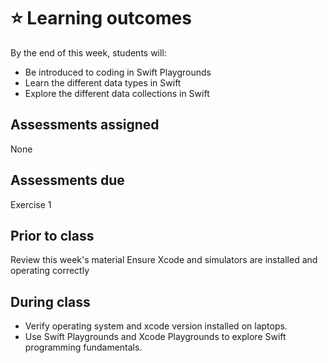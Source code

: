 # ⭐️ Learning outcomes

By the end of this week, students will:

- Be introduced to coding in Swift Playgrounds
- Learn the different data types in Swift
- Explore the different data collections in Swift

## Assessments assigned

None

## Assessments due

Exercise 1

## Prior to class

Review this week's material
Ensure Xcode and simulators are installed and operating correctly

## During class

- Verify operating system and xcode version installed on laptops.
- Use Swift Playgrounds and Xcode Playgrounds to explore Swift programming fundamentals.
